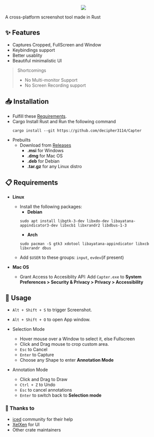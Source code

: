 <p align="center">
    <picture>
      <source media="(prefers-color-scheme: dark)" srcset="https://raw.githubusercontent.com/decipher3114/Capter/master/assets/images/banner_dark.png">
      <source media="(prefers-color-scheme: light)" srcset="https://raw.githubusercontent.com/decipher3114/Capter/master/assets/images/banner_light.png">
      <img src="https://raw.githubusercontent.com/decipher3114/Capter/master/assets/images/banner_dark.png">
    </picture>
</p>

A cross-platform screenshot tool made in Rust

## ✨ Features
- Captures Cropped, FullScreen and Window
- Keybindings support
- Better usablity
- Beautiful minimalistic UI

> Shortcomings
> - No Multi-monitor Support
> - No Screen Recording support

## 📥 Installation
- Fulfill these [Requirements](#requirements).
- Cargo
    Install Rust and Run the following command
    ```
    cargo install --git https://github.com/decipher3114/Capter
    ```
- Prebuilts
    - Download from [Releases](https://github.com/decipher3114/Capter/releases/latest)
        - **.msi** for Windows
        - **.dmg** for Mac OS
        - **.deb** for Debian
        - **.tar.gz** for any Linux distro

## 📋 Requirements
- **Linux**  
    - Install the following packages:
        - **Debian**
        ```
        sudo apt install libgtk-3-dev libxdo-dev libayatana-appindicator3-dev libxcb1 libxrandr2 libdbus-1-3
        ```
        - **Arch**
        ```
        sudo pacman -S gtk3 xdotool libayatana-appindicator libxcb libxrandr dbus
        ```
    - Add `$USER` to these groups: `input`, `evdev`(if present)

- **Mac OS**  
    - Grant Access to Accesiblity API: Add `Capter.exe` to **System Preferences > Security & Privacy > Privacy > Accessibility**

## 📖 Usage
- `Alt + Shift + S` to trigger Screenshot.
- `Alt + Shift + O` to open App window.
- Selection Mode
    - Hover mouse over a Window to select it, else Fullscreen
    - Click and Drag mouse to crop custom area.
    - `Esc` to Cancel
    - `Enter` to Capture
    - Choose any Shape to enter **Annotation Mode**
    
- Annotation Mode
    - Click and Drag to Draw
    - `Ctrl + Z` to Undo
    - `Esc` to cancel annotations
    - `Enter` to switch back to **Selection mode**

### 🙌 Thanks to
- [iced](https://github.com/iced-rs) community for their help
- [XelXen](https://github.com/xelxen) for UI
- Other crate maintainers